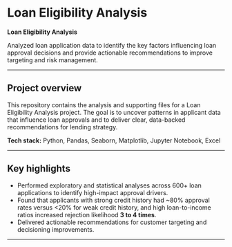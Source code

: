 # Loan Eligibility Analysis

**Loan Eligibility Analysis**

Analyzed loan application data to identify the key factors influencing loan approval decisions and provide actionable recommendations to improve targeting and risk management.

---

## Project overview

This repository contains the analysis and supporting files for a Loan Eligibility Analysis project. The goal is to uncover patterns in applicant data that influence loan approvals and to deliver clear, data-backed recommendations for lending strategy.

**Tech stack:** Python, Pandas, Seaborn, Matplotlib, Jupyter Notebook, Excel

---

## Key highlights

- Performed exploratory and statistical analyses across 600+ loan applications to identify high-impact approval drivers.
- Found that applicants with strong credit history had ~80% approval rates versus <20% for weak credit history, and high loan-to-income ratios increased rejection likelihood **3 to 4 times**.
- Delivered actionable recommendations for customer targeting and decisioning improvements.

---
